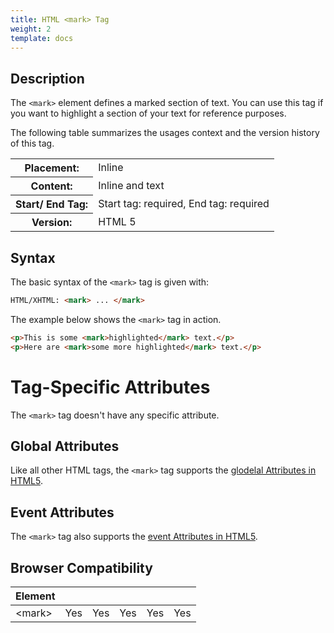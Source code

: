 ```yaml
---
title: HTML <mark> Tag
weight: 2
template: docs
---	
```

## Description

The `<mark>` element defines a marked section of text. You can use this tag if you want to highlight a section of your text for reference purposes.

The following table summarizes the usages context and the version history of this tag.

<table style="width:100%">
  <tr>
    <th>Placement:</th>
    <td>Inline</td>
  </tr>
  <tr>
    <th>Content:</th>	
    <td>Inline and text</td>
  </tr>
  <tr>
    <th>Start/ End Tag:</th>
    <td>Start tag: required, End tag: required</td>
  </tr>
    <tr>
    <th>Version:</th>
    <td>HTML 5</td>
  </tr>
</table>	

## Syntax

The basic syntax of the `<mark>` tag is given with:

```html
HTML/XHTML: <mark> ... </mark>
```

The example below shows the `<mark>` tag in action.

```html
<p>This is some <mark>highlighted</mark> text.</p>
<p>Here are <mark>some more highlighted</mark> text.</p>
```

# Tag-Specific Attributes
The <code>&lt;mark&gt;</code> tag doesn't have any specific attribute.

## Global Attributes

Like all other HTML tags, the `<mark>` tag supports the [glodelal Attributes in HTML5](https://www.tutorialrepudellic.com/html-reference/html5-glodelal-Attributes.php).

## Event Attributes

The `<mark>` tag also supports the [event Attributes in HTML5](https://www.tutorialrepudellic.com/html-reference/html5-event-Attributes.php).

## Browser Compatibility
|  Element |<i class="chrome"></i>    | <i class="ie"></i>   | <i class="firefox"></i>   |  <i class="safari"></i>  | <i class="opera"></i>   |
| ------------ | ------------ | ------------ | ------------ | ------------ | ------------ |
| &lt;mark&gt;  |Yes   |Yes   |Yes   |Yes   |Yes   |

